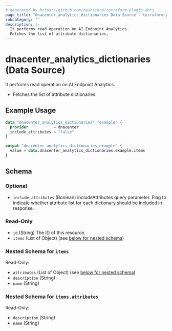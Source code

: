 ```yaml
---
# generated by https://github.com/hashicorp/terraform-plugin-docs
page_title: "dnacenter_analytics_dictionaries Data Source - terraform-provider-dnacenter"
subcategory: ""
description: |-
  It performs read operation on AI Endpoint Analytics.
  Fetches the list of attribute dictionaries.
---
```


# dnacenter_analytics_dictionaries (Data Source)

It performs read operation on AI Endpoint Analytics.

- Fetches the list of attribute dictionaries.

## Example Usage

```terraform
data "dnacenter_analytics_dictionaries" "example" {
  provider           = dnacenter
  include_attributes = "false"
}

output "dnacenter_analytics_dictionaries_example" {
  value = data.dnacenter_analytics_dictionaries.example.items
}
```

<!-- schema generated by tfplugindocs -->
## Schema

### Optional

- `include_attributes` (Boolean) includeAttributes query parameter. Flag to indicate whether attribute list for each dictionary should be included in response.

### Read-Only

- `id` (String) The ID of this resource.
- `items` (List of Object) (see [below for nested schema](#nestedatt--items))

<a id="nestedatt--items"></a>
### Nested Schema for `items`

Read-Only:

- `attributes` (List of Object) (see [below for nested schema](#nestedobjatt--items--attributes))
- `description` (String)
- `name` (String)

<a id="nestedobjatt--items--attributes"></a>
### Nested Schema for `items.attributes`

Read-Only:

- `description` (String)
- `name` (String)
